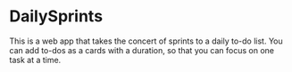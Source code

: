 # DailySprints
This is a web app that takes the concert of sprints to a daily to-do list. You can add to-dos as a cards with a duration, so that you can focus on one task at a time.
